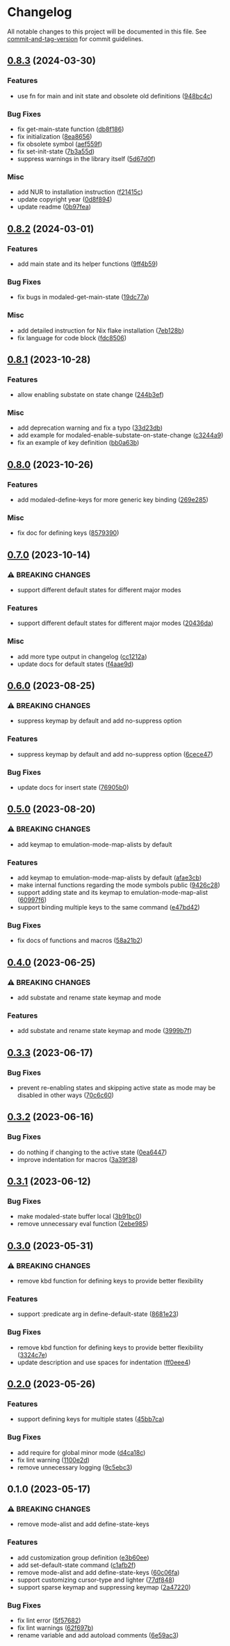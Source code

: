 # Changelog

All notable changes to this project will be documented in this file. See [commit-and-tag-version](https://github.com/absolute-version/commit-and-tag-version) for commit guidelines.

## [0.8.3](https://github.com/DCsunset/modaled/compare/v0.8.2...v0.8.3) (2024-03-30)


### Features

* use fn for main and init state and obsolete old definitions ([948bc4c](https://github.com/DCsunset/modaled/commit/948bc4cbc35c4b8bb4e20b3a6ba37e548e92d565))


### Bug Fixes

* fix get-main-state function ([db8f186](https://github.com/DCsunset/modaled/commit/db8f186bf446e82ea932a06e679b3f7b08eaf6cb))
* fix initialization ([8ea8656](https://github.com/DCsunset/modaled/commit/8ea86560e89fbf49e9a38e6a23b3472c07596cb5))
* fix obsolete symbol ([aef559f](https://github.com/DCsunset/modaled/commit/aef559f13f050eda2f2a2c34250b45ca4a1bc8ec))
* fix set-init-state ([7b3a55d](https://github.com/DCsunset/modaled/commit/7b3a55d17495d1e7c7749c61698d85a6648ffae3))
* suppress warnings in the library itself ([5d67d0f](https://github.com/DCsunset/modaled/commit/5d67d0f81aa4ea693c7a4a3f2b874100b197d03f))


### Misc

* add NUR to installation instruction ([f21415c](https://github.com/DCsunset/modaled/commit/f21415cc9a3d88a001a52185f6f379bc00829d1e))
* update copyright year ([0d8f894](https://github.com/DCsunset/modaled/commit/0d8f8941f3e31a19641db4b21dd7d963c514ec92))
* update readme ([0b97fea](https://github.com/DCsunset/modaled/commit/0b97fea2c2c54e80fc058aea033ff8561f30d6a3))

## [0.8.2](https://github.com/DCsunset/modaled/compare/v0.8.1...v0.8.2) (2024-03-01)


### Features

* add main state and its helper functions ([9ff4b59](https://github.com/DCsunset/modaled/commit/9ff4b59b60bcbad79d67acf15b9871b6b971df0b))


### Bug Fixes

* fix bugs in modaled-get-main-state ([19dc77a](https://github.com/DCsunset/modaled/commit/19dc77a95ff934813cead3c7379ffde82524caaa))


### Misc

* add detailed instruction for Nix flake installation ([7eb128b](https://github.com/DCsunset/modaled/commit/7eb128b44da59a5a303a00b360f66f7f8c40c3ce))
* fix language for code block ([fdc8506](https://github.com/DCsunset/modaled/commit/fdc850692e475a0424f6678d2691f4df8fd709b9))

## [0.8.1](https://github.com/DCsunset/modaled/compare/v0.8.0...v0.8.1) (2023-10-28)


### Features

* allow enabling substate on state change ([244b3ef](https://github.com/DCsunset/modaled/commit/244b3ef980740f8da18f8c5f2394c8ffb67a056e))


### Misc

* add deprecation warning and fix a typo ([33d23db](https://github.com/DCsunset/modaled/commit/33d23db62fd835969edfaafe0aa94e4f38f99ee6))
* add example for modaled-enable-substate-on-state-change ([c3244a9](https://github.com/DCsunset/modaled/commit/c3244a927bb1ed864814318dfb45ad5c016738fc))
* fix an example of key definition ([bb0a63b](https://github.com/DCsunset/modaled/commit/bb0a63b04be499610680b50ea3acec5f3b47dbd1))

## [0.8.0](https://github.com/DCsunset/modaled/compare/v0.7.0...v0.8.0) (2023-10-26)


### Features

* add modaled-define-keys for more generic key binding ([269e285](https://github.com/DCsunset/modaled/commit/269e28526937c8abf113047891233c6ff0da9dee))


### Misc

* fix doc for defining keys ([8579390](https://github.com/DCsunset/modaled/commit/85793900936864598481f3cab9356f9165683c3d))

## [0.7.0](https://github.com/DCsunset/modaled/compare/v0.6.0...v0.7.0) (2023-10-14)


### ⚠ BREAKING CHANGES

* support different default states for different major modes

### Features

* support different default states for different major modes ([20436da](https://github.com/DCsunset/modaled/commit/20436da84f15c0159341b52b53ae833c08c45b56))


### Misc

* add more type output in changelog ([cc1212a](https://github.com/DCsunset/modaled/commit/cc1212a893e6bc5e668ad24589cfb175a8069304))
* update docs for default states ([f4aae9d](https://github.com/DCsunset/modaled/commit/f4aae9d0c433056fc536136959949035b9088a23))

## [0.6.0](https://github.com/DCsunset/modaled/compare/v0.5.0...v0.6.0) (2023-08-25)


### ⚠ BREAKING CHANGES

* suppress keymap by default and add no-suppress option

### Features

* suppress keymap by default and add no-suppress option ([6cece47](https://github.com/DCsunset/modaled/commit/6cece47abd2a24b0f3238ae1789c05cc8b35ccb6))


### Bug Fixes

* update docs for insert state ([76905b0](https://github.com/DCsunset/modaled/commit/76905b05a75b6ef92594383121d9d84ec3bf4988))

## [0.5.0](https://github.com/DCsunset/modaled/compare/v0.4.0...v0.5.0) (2023-08-20)


### ⚠ BREAKING CHANGES

* add keymap to emulation-mode-map-alists by default

### Features

* add keymap to emulation-mode-map-alists by default ([afae3cb](https://github.com/DCsunset/modaled/commit/afae3cb778fb3f2f65eb6f4f06e4cfcefb427a0c))
* make internal functions regarding the mode symbols public ([9426c28](https://github.com/DCsunset/modaled/commit/9426c286bef2a9e0c43146af4b8fde3f6a3bc7a6))
* support adding state and its keymap to emulation-mode-map-alist ([60997f6](https://github.com/DCsunset/modaled/commit/60997f6d562008303e3768465a9116169306d00e))
* support binding multiple keys to the same command ([e47bd42](https://github.com/DCsunset/modaled/commit/e47bd427a2161193b85dc6121c975833f867f47e))


### Bug Fixes

* fix docs of functions and macros ([58a21b2](https://github.com/DCsunset/modaled/commit/58a21b213d63ec938f4bffe1b42738d0efc2d42c))

## [0.4.0](https://github.com/DCsunset/modaled/compare/v0.3.3...v0.4.0) (2023-06-25)


### ⚠ BREAKING CHANGES

* add substate and rename state keymap and mode

### Features

* add substate and rename state keymap and mode ([3999b7f](https://github.com/DCsunset/modaled/commit/3999b7ff94d01311871f29263eb03f3d4cdf8219))

## [0.3.3](https://github.com/DCsunset/modaled/compare/v0.3.2...v0.3.3) (2023-06-17)


### Bug Fixes

* prevent re-enabling states and skipping active state as mode may be disabled in other ways ([70c6c60](https://github.com/DCsunset/modaled/commit/70c6c6029c430647fd510b44f9a8caa74b562d07))

## [0.3.2](https://github.com/DCsunset/modaled/compare/v0.3.1...v0.3.2) (2023-06-16)


### Bug Fixes

* do nothing if changing to the active state ([0ea6447](https://github.com/DCsunset/modaled/commit/0ea6447c006299ed0520c80cf55789877a020f6f))
* improve indentation for macros ([3a39f38](https://github.com/DCsunset/modaled/commit/3a39f38d3a87565d640330a87e42feb456ea5785))

## [0.3.1](https://github.com/DCsunset/modaled/compare/v0.3.0...v0.3.1) (2023-06-12)


### Bug Fixes

* make modaled-state buffer local ([3b91bc0](https://github.com/DCsunset/modaled/commit/3b91bc0658e058f5c353a7af90e3f0cef55e6207))
* remove unnecessary eval function ([2ebe985](https://github.com/DCsunset/modaled/commit/2ebe985f8b170b101f4f8de5f833ba5718761638))

## [0.3.0](https://github.com/DCsunset/modaled/compare/v0.2.0...v0.3.0) (2023-05-31)


### ⚠ BREAKING CHANGES

* remove kbd function for defining keys to provide better flexibility

### Features

* support :predicate arg in define-default-state ([8681e23](https://github.com/DCsunset/modaled/commit/8681e23216084ee2af1d2cd826115d0135543ebc))


### Bug Fixes

* remove kbd function for defining keys to provide better flexibility ([3324c7e](https://github.com/DCsunset/modaled/commit/3324c7e79dbfab7e0a57390b2879e7edabc55b20))
* update description and use spaces for indentation ([ff0eee4](https://github.com/DCsunset/modaled/commit/ff0eee4f8830ed022c8772e5910743e9c8b46768))

## [0.2.0](https://github.com/DCsunset/modaled/compare/v0.1.0...v0.2.0) (2023-05-26)


### Features

* support defining keys for multiple states ([45bb7ca](https://github.com/DCsunset/modaled/commit/45bb7cac0ffa06844ef9af5b6086d73ddd59b6b1))


### Bug Fixes

* add require for global minor mode ([d4ca18c](https://github.com/DCsunset/modaled/commit/d4ca18c4c0e5b01e35548667e88cfb5e4b93e3b1))
* fix lint warning ([1100e2d](https://github.com/DCsunset/modaled/commit/1100e2d2d9ca1c9e4a8f9b4e90d9213b8cd9d9dd))
* remove unnecessary logging ([9c5ebc3](https://github.com/DCsunset/modaled/commit/9c5ebc3944b749889897182e740ef7af1f4e5301))

## 0.1.0 (2023-05-17)


### ⚠ BREAKING CHANGES

* remove mode-alist and add define-state-keys

### Features

* add customization group definition ([e3b60ee](https://github.com/DCsunset/modaled/commit/e3b60eea631f6ca9c6dcc24db002b3e9a329ec08))
* add set-default-state command ([c1afb2f](https://github.com/DCsunset/modaled/commit/c1afb2f9d5395297a816da62b342235260a735ff))
* remove mode-alist and add define-state-keys ([60c06fa](https://github.com/DCsunset/modaled/commit/60c06fae8ceee576bd7ca6af9dc581e6bdd49d15))
* support customizing cursor-type and lighter ([77df848](https://github.com/DCsunset/modaled/commit/77df84804e5c9aa8fe925abf80cf6d14e0d82852))
* support sparse keymap and suppressing keymap ([2a47220](https://github.com/DCsunset/modaled/commit/2a47220f18d5b7de031e92abe7f78bfec828304e))


### Bug Fixes

* fix lint error ([5f57682](https://github.com/DCsunset/modaled/commit/5f57682d109bd2781d947b264760b4f45112f9be))
* fix lint warnings ([62f697b](https://github.com/DCsunset/modaled/commit/62f697bb9dbcdc0cc9c3173702c818c2327e7cd2))
* rename variable and add autoload comments ([6e59ac3](https://github.com/DCsunset/modaled/commit/6e59ac3c0bfe01ed2f61efd4d00875510dd49e19))
